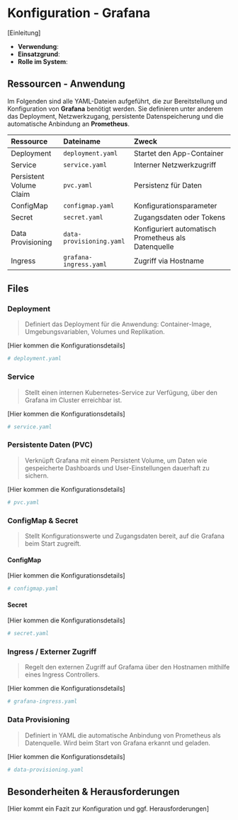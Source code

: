 # Konfiguration - Grafana
[Einleitung]

- **Verwendung**:
- **Einsatzgrund**:
- **Rolle im System**:

## Ressourcen - Anwendung
Im Folgenden sind alle YAML-Dateien aufgeführt, die zur Bereitstellung und Konfiguration von **Grafana** benötigt werden. Sie definieren unter anderem das Deployment, Netzwerkzugang, persistente Datenspeicherung und die automatische Anbindung an **Prometheus**.

| Ressource | Dateiname | Zweck |
| :-- | :-- | :-- |
| Deployment | `deployment.yaml` | Startet den App-Container |
| Service | `service.yaml` | Interner Netzwerkzugriff |
| Persistent Volume Claim | `pvc.yaml` | Persistenz für Daten |
| ConfigMap | `configmap.yaml` | Konfigurationsparameter |
| Secret | `secret.yaml` | Zugangsdaten oder Tokens |
| Data Provisioning | `data-provisioning.yaml` | Konfiguriert automatisch Prometheus als Datenquelle |
| Ingress | `grafana-ingress.yaml` | Zugriff via Hostname |

## Files
### Deployment
>Definiert das Deployment für die Anwendung: Container-Image, Umgebungsvariablen, Volumes und Replikation.

[Hier kommen die Konfigurationsdetails]
```yaml
# deployment.yaml
```

### Service
>Stellt einen internen Kubernetes-Service zur Verfügung, über den Grafana im Cluster erreichbar ist.

[Hier kommen die Konfigurationsdetails]
```yaml
# service.yaml
```

### Persistente Daten (PVC)
>Verknüpft Grafana mit einem Persistent Volume, um Daten wie gespeicherte Dashboards und User-Einstellungen dauerhaft zu sichern.

[Hier kommen die Konfigurationsdetails]
```yaml
# pvc.yaml
```

### ConfigMap & Secret
>Stellt Konfigurationswerte und Zugangsdaten bereit, auf die Grafana beim Start zugreift.

#### ConfigMap
[Hier kommen die Konfigurationsdetails]
```yaml
# configmap.yaml
```

#### Secret
[Hier kommen die Konfigurationsdetails]
```yaml
# secret.yaml
```

### Ingress / Externer Zugriff
>Regelt den externen Zugriff auf Grafama über den Hostnamen mithilfe eines Ingress Controllers.

[Hier kommen die Konfigurationsdetails]
```yaml
# grafana-ingress.yaml
```

### Data Provisioning
>Definiert in YAML die automatische Anbindung von Prometheus als Datenquelle. Wird beim Start von Grafana erkannt und geladen.

[Hier kommen die Konfigurationsdetails]
```yaml
# data-provisioning.yaml
```

## Besonderheiten & Herausforderungen
[Hier kommt ein Fazit zur Konfiguration und ggf. Herausforderungen]

